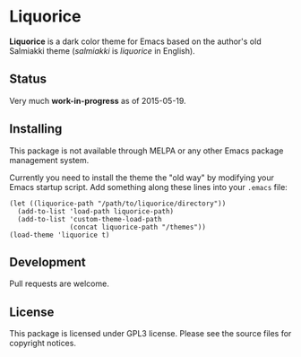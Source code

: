 # Liquorice

**Liquorice** is a dark color theme for Emacs based on the author's old
Salmiakki theme (*salmiakki* is *liquorice* in English).


## Status

Very much **work-in-progress** as of 2015-05-19.


## Installing

This package is not available through MELPA or any other Emacs package
management system.

Currently you need to install the theme the "old way" by modifying your Emacs
startup script. Add something along these lines into your `.emacs` file:

    (let ((liquorice-path "/path/to/liquorice/directory"))
      (add-to-list 'load-path liquorice-path)
      (add-to-list 'custom-theme-load-path
                   (concat liquorice-path "/themes"))
    (load-theme 'liquorice t)


## Development

Pull requests are welcome.


## License

This package is licensed under GPL3 license. Please see the source files for
copyright notices.

